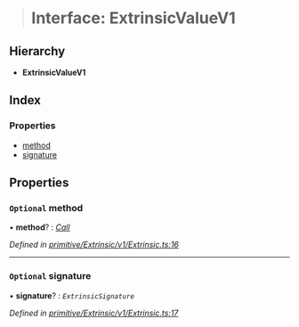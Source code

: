 > # Interface: ExtrinsicValueV1

## Hierarchy

* **ExtrinsicValueV1**

## Index

### Properties

* [method](_primitive_extrinsic_v1_extrinsic_.extrinsicvaluev1.md#optional-method)
* [signature](_primitive_extrinsic_v1_extrinsic_.extrinsicvaluev1.md#optional-signature)

## Properties

### `Optional` method

• **method**? : *[Call](../classes/_primitive_generic_call_.call.md)*

*Defined in [primitive/Extrinsic/v1/Extrinsic.ts:16](https://github.com/polkadot-js/api/blob/411d432/packages/types/src/primitive/Extrinsic/v1/Extrinsic.ts#L16)*

___

### `Optional` signature

• **signature**? : *`ExtrinsicSignature`*

*Defined in [primitive/Extrinsic/v1/Extrinsic.ts:17](https://github.com/polkadot-js/api/blob/411d432/packages/types/src/primitive/Extrinsic/v1/Extrinsic.ts#L17)*